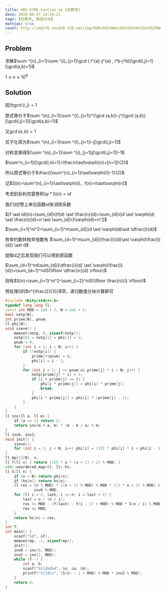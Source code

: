 ```yaml
---
title: HDU 6706 huntian oy [杜教筛]
date: 2019-08-27 14:24:21
tags: [杜教筛, 数值分块]
mathjax: true
cover: http://imglf6.nosdn0.126.net/img/MXRvbEU3WmxrOUtOU244U1UxV3k2RWc3bVNHZHNqR2tCWXQweVVWRVlsYytjWHBNSFBBcFdBPT0.png?imageView&thumbnail=2100y1313&type=png&quality=96&stripmeta=0
---
```

## Problem
求解$\sum ^{n}_{i=1}\sum ^{i}_{j=1}\gcd ( i^{a}-j^{a} , i^b-j^b)[\gcd(i,j)=1][\gcd(a,b)=1]$

$1 \le n \le 10^9$

## Solution
因为$\gcd(i,j)=1$

原式等价于$\sum ^{n}_{i=1}\sum ^{i}_{j=1}i^{\gcd (a,b)}-j^{\gcd (a,b)}[\gcd(i,j)=1][\gcd(a,b)=1]$

又$\gcd(a,b)=1$

式子化简为$\sum ^{n}_{i=1}\sum ^{i}_{j=1}i-j[\gcd(i,j)=1]$

对称变换得$(\sum ^{n}_{i=1}\sum ^{i}_{j=1}j[\gcd(i,j)=1])-1$

$\sum^n_{i=1}i[\gcd(i,n)=1]=\frac{n\ast\varphi(n)+[n=1]}{2}$

所以原式等价于$\frac{(\sum^{n}_{i=1}i\ast\varphi(i))-1}{2}$

记$S(n)=\sum^{n}_{i=1}i\ast\varphi(i)，f(n)=n\ast\varphi(n)$

考虑到狄利克雷卷积$(\varphi \ast I)(n) = id$

我们对$f$卷上单位函数$id$来消除系数

$(f \ast id)(n)=\sum_{d|n}f(d) \ast \frac{n}{d}=\sum_{d|n}d \ast \varphi(d) \ast \frac{n}{d}=n \ast \sum_{d|n}\varphi(d)=n^2$

$\sum_{i=1}^ni^2=\sum_{i=1}^n\sum_{d|i}d \ast \varphi(d)\ast \dfrac{i}{d}$

枚举约数转枚举倍数有 $\sum_{d=1}^n\sum_{d|i}\frac{i}{d}\ast \varphi(\frac{i}{d}) \ast d$

提取$d$之后发现我们可以得到原函数

$\sum_{d=1}^nd\sum_{d|i}\dfrac{i}{d} \ast \varphi(\frac{i}{d})=\sum_{d=1}^ndS(\lfloor \dfrac{n}{d} \rfloor)$

则有$S(n)=\sum_{i=1}^ni^2-\sum_{i=2}^niS(\lfloor \frac{n}{i} \rfloor)$

预处理$S$的$n^{\frac{2}{3}}$项，递归数值分块计算即可

```cpp
#include <bits/stdc++.h>
typedef long long ll;
const int MOD = 1e9 + 7, N = 2e6 + 5;
bool notp[N];
int prime[N], pnum;
ll phi[N];
void sieve() {
    memset(notp, 0, sizeof(notp));
    notp[0] = notp[1] = phi[1] = 1;
    pnum = 0;
    for (int i = 2; i < N; i++) {
        if (!notp[i]) {
            prime[++pnum] = i;
            phi[i] = i - 1;
        }
        for (int j = 1; j <= pnum && prime[j] * i < N; j++) {
            notp[prime[j] * i] = 1;
            if (i % prime[j] == 0) {
                phi[i * prime[j]] = phi[i] * prime[j];
                break;
            }
            phi[i * prime[j]] = phi[i] * (prime[j] - 1);
        }
    }
}
ll inv(ll a, ll m) {
    if (a == 1) return 1;
    return inv(m % a, m) * (m - m / a) % m;
}
ll inv6, inv2;
void init() {
    sieve();
    for (int i = 1; i < N; i++) phi[i] = (1ll * phi[i] * i + phi[i - 1]) % MOD;
}
ll mp[2][N], n;
ll f(ll x) { return (1ll * x * (x + 1) / 2) % MOD; }
std::unordered_map<ll, ll> hs;
ll S(ll n) {
    if (n < N) return phi[n];
    if (hs[n]) return hs[n];
    ll res = (n % MOD) * ((n + 1) % MOD) % MOD * ((2 * n + 1) % MOD) % MOD *
             inv6 % MOD;
    for (ll i = 2, last; i <= n; i = last + 1) {
        last = n / (n / i);
        res += MOD - (f(last) - f(i - 1) + MOD) % MOD * S(n / i) % MOD;
        res %= MOD;
    }
    return hs[n] = res;
}
int T;
int main() {
    scanf("%d", &T);
    memset(mp, -1, sizeof(mp));
    init();
    inv6 = inv(6, MOD);
    inv2 = inv(2, MOD);
    while (T--) {
        int a, b;
        scanf("%lld%d%d", &n, &a, &b);
        printf("%lld\n", (S(n) - 1 + MOD) % MOD * inv2 % MOD);
    }
    return 0;
}
```


